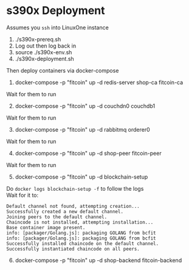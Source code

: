 # s390x Deployment

Assumes you `ssh` into LinuxOne instance

1. ./s390x-prereq.sh
2. Log out then log back in
3. source ./s390x-env.sh
4. ./s390x-deployment.sh

Then deploy containers via docker-compose

1. docker-compose -p "fitcoin" up -d redis-server shop-ca fitcoin-ca

Wait for them to run

2. docker-compose -p "fitcoin" up -d couchdn0 couchdb1

Wait for them to run

3. docker-compose -p "fitcoin" up -d rabbitmq orderer0

Wait for them to run

4. docker-compose -p "fitcoin" up -d shop-peer fitcoin-peer

Wait for them to run

5. docker-compose -p "fitcoin" up -d blockchain-setup

Do `docker logs blockchain-setup -f` to follow the logs  
Wait for it to:

```
Default channel not found, attempting creation...
Successfully created a new default channel.
Joining peers to the default channel.
Chaincode is not installed, attempting installation...
Base container image present.
info: [packager/Golang.js]: packaging GOLANG from bcfit
info: [packager/Golang.js]: packaging GOLANG from bcfit
Successfully installed chaincode on the default channel.
Successfully instantiated chaincode on all peers.
```


6. docker-compose -p "fitcoin" up -d shop-backend fitcoin-backend
